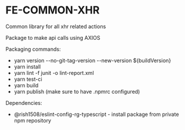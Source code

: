 # FE-COMMON-XHR

Common library for all xhr related actions

Package to make api calls using AXIOS


Packaging commands:

* yarn version --no-git-tag-version --new-version ${buildVersion}
* yarn install
* yarn lint -f junit -o lint-report.xml
* yarn test-ci
* yarn build
* yarn publish (make sure to have .npmrc configured)

Dependencies:

* @rish1508/eslint-config-rg-typescript - install package from private npm repository